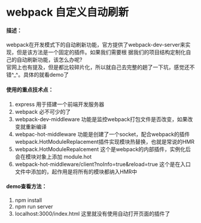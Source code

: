 # webpack 自定义自动刷新 #
#### 描述： ####


webpack在开发模式下的自动刷新功能，官方提供了webpack-dev-server来实现，但是该方法是一个固定的插件。如果我们需要根
据我们的项目结构定制化自己的自动刷新功能，该怎么办呢?<br>
官网上也有提及，但是都比较碎片化，所以就自己去完整的趟了一下坑，感觉还不错^_^。具体的就看demo了

#### 使用的重点技术点： ####

1. express 用于搭建一个前端开发服务器
2. webpack 必不可少的了
3. webpack-dev-middleware  功能是监控webpack打包文件是否改变，如果改变就重新编译
4. webpac-hot-middleware 功能是创建了一个socket，配合webpack的插件webpack.HotModuleReplacement插件实现模块热替换，也就是常说的HMR
5. webpack.HotModuleRepalcement 这个是webpack的内部插件，实例化后会在模块对象上添加 module.hot
6. webpack-hot-middleware/client?noInfo=true&reload=true  这个是在入口文件中添加的，起作用是将所有的模块都纳入HMR中

#### demo查看方法： ####
1. npm install
2. npm run server
3. localhost:3000/index.html  这里就没有使用自动打开页面的插件了

